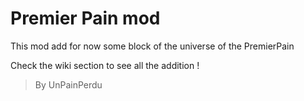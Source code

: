 
Premier Pain mod
=======

This mod add for now some block of the universe of the PremierPain

Check the wiki section to see all the addition !
> By UnPainPerdu
